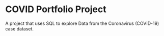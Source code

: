 # COVID Portfolio Project
A project that uses SQL to explore Data from the Coronavirus (COVID-19) case dataset.